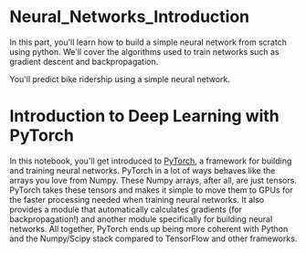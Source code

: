 # Neural_Networks_Introduction


In this part, you'll learn how to build a simple neural network from scratch using python. We'll cover the algorithms used to train networks such as gradient descent and backpropagation.

You'll predict bike ridership using a simple neural network.


# Introduction to Deep Learning with PyTorch

In this notebook, you'll get introduced to [PyTorch](http://pytorch.org/), a framework for building and training neural networks. PyTorch in a lot of ways behaves like the arrays you love from Numpy. These Numpy arrays, after all, are just tensors. PyTorch takes these tensors and makes it simple to move them to GPUs for the faster processing needed when training neural networks. It also provides a module that automatically calculates gradients (for backpropagation!) and another module specifically for building neural networks. All together, PyTorch ends up being more coherent with Python and the Numpy/Scipy stack compared to TensorFlow and other frameworks.

